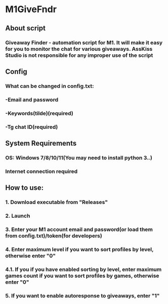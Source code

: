 # M1GiveFndr
## About script
### Giveaway Finder - automation script for M1. It will make it easy for you to monitor the chat for various giveaways. AssKiss Studio is not responsible for any improper use of the script
## Config
### What can be changed in config.txt:
### -Email and password
### -Keywords(tilde)(required)
### -Tg chat ID(required)
## System Requirements
### OS: Windows 7/8/10/11(You may need to install python 3.*.*)
### Internet connection required
## How to use:
### 1. Download executable from "Releases"
### 2. Launch
### 3. Enter your M1 account email and password(or load them from config.txt)/token(for developers)
### 4. Enter maximum level if you want to sort profiles by level, otherwise enter "0"
### 4.1. If you if you have enabled sorting by level, enter maximum games count if you want to sort profiles by games, otherwise enter "0"
### 5. If you want to enable autoresponse to giveaways, enter "1"


